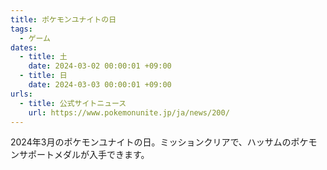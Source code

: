 ```yaml
---
title: ポケモンユナイトの日
tags:
  - ゲーム
dates:
  - title: 土
    date: 2024-03-02 00:00:01 +09:00
  - title: 日
    date: 2024-03-03 00:00:01 +09:00
urls:
  - title: 公式サイトニュース
    url: https://www.pokemonunite.jp/ja/news/200/
---
```


2024年3月のポケモンユナイトの日。ミッションクリアで、ハッサムのポケモンサポートメダルが入手できます。
